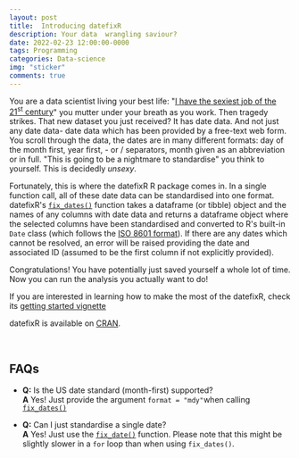 ```yaml
---
layout: post
title:  Introducing datefixR
description: Your data  wrangling saviour?
date: 2022-02-23 12:00:00-0000
tags: Programming
categories: Data-science
img: "sticker"
comments: true
---
```


You are a data scientist living your best life:
"[I have the sexiest job of the 21<sup>st</sup> century](https://hbr.org/2012/10/data-scientist-the-sexiest-job-of-the-21st-century)"
you mutter under your breath as you work. Then tragedy strikes.
That new dataset you just received? It has date data. And not just any date
data- date data which has been provided by a free-text web form. You scroll
through the data, the dates are in many different formats: day of the month
first, year first, - or / separators, month given as an abbreviation or in full.
"This is going to be a nightmare to standardise" you think to yourself. This is
decidedly *unsexy*. 

Fortunately, this is where the datefixR R package comes in. In a single function
call, all of these date data can be standardised into one format. datefixR's
[`fix_dates()`](https://www.constantine-cooke.com/datefixR/reference/fix_dates.html) function takes a dataframe (or tibble) object and the names of
any columns with date data and returns a dataframe object where the selected
columns have been standardised and converted to R's built-in `Date` class
(which follows the
[ISO 8601 format](https://www.iso.org/iso-8601-date-and-time-format.html)). If 
there are any dates which cannot be resolved, an error will be raised providing
the date and associated ID (assumed to be the first column if not explicitly
provided). 

Congratulations! You have potentially just saved yourself a whole lot of time.
Now you can run the analysis you actually want to do! 

If you are interested in learning how to make the most of the datefixR, check
its [getting started vignette](https://www.constantine-cooke.com/datefixR/articles/datefixR.html)

datefixR is available on [CRAN](https://CRAN.R-project.org/package=datefixR). 

<br>

## FAQs
* **Q:** Is the US date standard (month-first) supported? <br>
  **A** Yes! Just provide the argument `format = "mdy"`when calling
[`fix_dates()`](https://www.constantine-cooke.com/datefixR/reference/fix_dates.html)


* **Q:** Can I just standardise a single date? <br>
  **A** Yes! Just use the [`fix_date()`](https://www.constantine-cooke.com/datefixR/reference/fix_date.html)
  function. Please note that this might be slightly slower in a `for` loop than
  when using `fix_dates()`. 